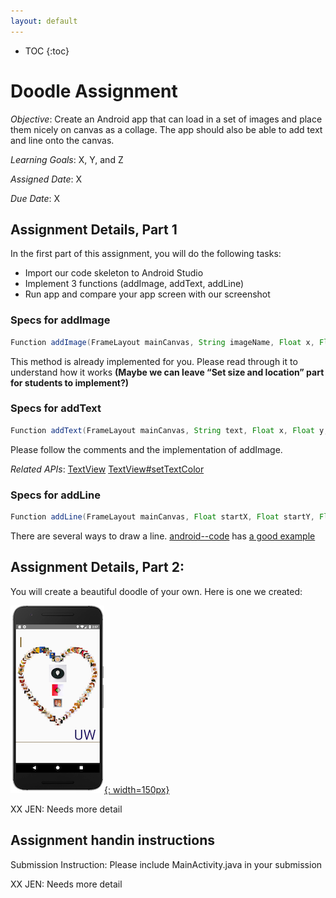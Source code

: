 ```yaml
---
layout: default
---
```


* TOC
{:toc}

# Doodle Assignment

*Objective*: Create an Android app that can load in a set of images and place them nicely on canvas as a collage. The app should also be able to add text and line onto the canvas. 

*Learning Goals*: X, Y, and Z

*Assigned Date*: X

*Due Date*: X

## Assignment Details, Part 1
In the first part of this assignment, you will do the following tasks:
- Import our code skeleton to Android Studio
- Implement 3 functions (addImage, addText, addLine)
- Run app and compare your app screen with our screenshot

### Specs for addImage
```java
Function addImage(FrameLayout mainCanvas, String imageName, Float x, Float y, int size)
```

This method is already implemented for you. Please read through it to understand how it works
**(Maybe we can leave “Set size and location” part for students to implement?)**

### Specs for addText
```java
Function addText(FrameLayout mainCanvas, String text, Float x, Float y, int fontSize, int color)
```

Please follow the comments and the implementation of addImage.

*Related APIs*:
[TextView](https://developer.android.com/reference/android/widget/TextView.html#public-methods_4)
[TextView#setTextColor](https://developer.android.com/reference/android/widget/TextView#setTextColor(int))

### Specs for addLine
```java
Function addLine(FrameLayout mainCanvas, Float startX, Float startY, Float endX, Float endY, int width, int color)
```

There are several ways to draw a line. [android--code](https://android--code.blogspot.com) has [a good example](https://android--code.blogspot.com/2015/11/android-how-to-draw-line-on-canvas.html)

## Assignment Details, Part 2:

You will create a beautiful doodle of your own. Here is one we created:

[![A picture of a phone screen with a heart on it made up of smaller pictures](doodle-img/screenshot-small.png "Screenshot of sample Doodle implementation"){: width=150px}](doodle-img/screenshot.png)

XX JEN: Needs more detail

## Assignment handin instructions


Submission Instruction:
Please include MainActivity.java in your submission

XX JEN: Needs more detail

